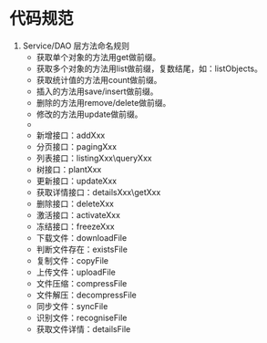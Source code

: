 # 代码规范

1. Service/DAO 层方法命名规则
    * 获取单个对象的方法用get做前缀。
    * 获取多个对象的方法用list做前缀，复数结尾，如：listObjects。
    * 获取统计值的方法用count做前缀。
    * 插入的方法用save/insert做前缀。
    * 删除的方法用remove/delete做前缀。
    * 修改的方法用update做前缀。
    * 
    * 新增接口：addXxx
    * 分页接口：pagingXxx
    * 列表接口：listingXxx\queryXxx
    * 树接口：plantXxx
    * 更新接口：updateXxx
    * 获取详情接口：detailsXxx\getXxx
    * 删除接口：deleteXxx
    * 激活接口：activateXxx
    * 冻结接口：freezeXxx
    * 下载文件：downloadFile 
    * 判断文件存在：existsFile
    * 复制文件：copyFile
    * 上传文件：uploadFile
    * 文件压缩：compressFile
    * 文件解压：decompressFile
    * 同步文件：syncFile
    * 识别文件：recogniseFile
    * 获取文件详情：detailsFile
